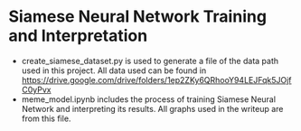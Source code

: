# Siamese Neural Network Training and Interpretation

- create_siamese_dataset.py is used to generate a file of the data path used in this project. All data used can be found in https://drive.google.com/drive/folders/1ep2ZKy6QRhooY94LEJFqk5JOjfC0yPvx
- meme_model.ipynb includes the process of training Siamese Neural Network and interpreting its results. All graphs used in the writeup are from this file. 
